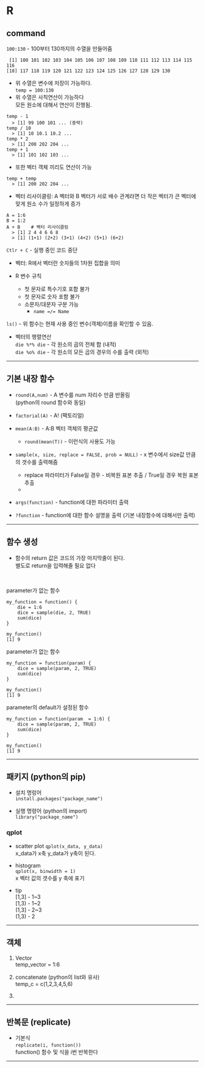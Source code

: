 # R

## command

`100:130` - 100부터 130까지의 수열을 만들어줌
```
 [1] 100 101 102 103 104 105 106 107 108 109 110 111 112 113 114 115 116
[18] 117 118 119 120 121 122 123 124 125 126 127 128 129 130
```
* 위 수열은 변수에 저장이 가능하다.  
`temp = 100:130`  
* 위 수열은 사칙연산이 가능하다  
모든 원소에 대해서 연산이 진행됨.
```
temp - 1
  > [1] 99 100 101 ... (중략)
temp / 10
  > [1] 10 10.1 10.2 ...
temp * 2
  > [1] 200 202 204 ...
temp + 1
  > [1] 101 102 103 ...
```
* 또한 벡터 객체 끼리도 연산이 가능
```
temp + temp
  > [1] 200 202 204 ...
```
* 벡터 리사이클링: A 벡터와 B 벡터가 서로 배수 관계라면 더 작은 벡터가 큰 벡터에 맞게 원소 수가 일정하게 증가
```
A = 1:6
B = 1:2
A + B    # 벡터 리사이클링
  > [1] 2 4 4 6 6 8
  > [1] (1+1) (2+2) (3+1) (4+2) (5+1) (6+2)
```


`Ctlr + C` - 실행 중인 코드 중단  

* 벡터: R에서 벡터란 숫자들의 1차원 집합을 의미  

* R 변수 규칙  
    * 첫 문자로 특수기호 포함 불가
    * 첫 문자로 숫자 포함 불가  
    * 소문자/대문자 구분 가능
        * `name =/= Name`  

`ls()` - 위 함수는 현재 사용 중인 변수(객체)이름을 확인할 수 있음.

* 벡터의 행렬연산  
`die %*% die` - 각 원소의 곱의 전체 합 (내적)  
`die %o% die` - 각 원소의 모든 곱의 경우의 수를 출력 (외적)  

___
## 기본 내장 함수

* `round(A,num)` - A 변수를 num 자리수 만큼 반올림  
(python의 round 함수와 동일)
* `factorial(A)` - A! (팩토리얼)  
* `mean(A:B)` - A:B 벡터 객체의 평균값
    * `round(mean(T))` - 이런식의 사용도 가능
* `sample(x, size, replace = FALSE, prob = NULL)` - x 변수에서 size값 만큼의 갯수를 출력해줌
    * replace 파라미터가 False일 경우 - 비복원 표본 추출 / True일 경우 복원 표본 추출
    * 

* `args(function)` - function에 대한 파라미터 출력

* `?function` - function에 대한 함수 설명을 출력 (기본 내장함수에 대해서만 출력)
___
## 함수 생성
* 함수의 return 값은 코드의 가장 마지막줄이 된다.  
별도로 return을 입력해줄 필요 없다  
<br>

parameter가 없는 함수
```
my_function = function() {
    die = 1:6
    dice = sample(die, 2, TRUE)
    sum(dice)
}

my_function()
[1] 9
```
  
parameter가 없는 함수
```
my_function = function(param) {
    dice = sample(param, 2, TRUE)
    sum(dice)
}

my_function()
[1] 9
```

parameter의 default가 설정된 함수
```
my_function = function(param  = 1:6) {
    dice = sample(param, 2, TRUE)
    sum(dice)
}

my_function()
[1] 9
```
___
## 패키지 (python의 pip)

* 설치 명렁어  
`install.packages("package_name")`

* 실행 명령어 (python의 import)  
`library("package_name")`


### qplot
* scatter plot
`qplot(x_data, y_data)`  
x_data가 x축 y_data가 y축이 된다.

* histogram  
`qplot(x, binwidth = 1)`  
x 벡터 값의 갯수를 y 축에 표기

* tip  
[1,3] - 1~3  
[1,3) - 1~2  
(1,3] - 2~3  
(1,3) - 2  


___
## 객체
1. Vector  
    temp_vector = 1:6

2. concatenate (python의 list와 유사)  
    temp_c = c(1,2,3,4,5,6)

3. 
___
## 반복문 (replicate)
* 기본식  
`replicate(i, function())`  
function() 함수 및 식을 i번 반복한다

___
